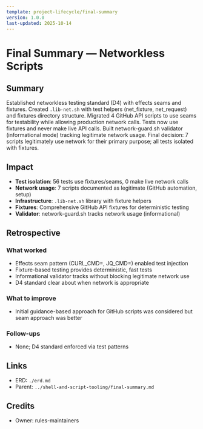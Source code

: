 ```yaml
---
template: project-lifecycle/final-summary
version: 1.0.0
last-updated: 2025-10-14
---
```


# Final Summary — Networkless Scripts

## Summary

Established networkless testing standard (D4) with effects seams and fixtures. Created `.lib-net.sh` with test helpers (net_fixture, net_request) and fixtures directory structure. Migrated 4 GitHub API scripts to use seams for testability while allowing production network calls. Tests now use fixtures and never make live API calls. Built network-guard.sh validator (informational mode) tracking legitimate network usage. Final decision: 7 scripts legitimately use network for their primary purpose; all tests isolated with fixtures.

## Impact

- **Test isolation**: 56 tests use fixtures/seams, 0 make live network calls
- **Network usage**: 7 scripts documented as legitimate (GitHub automation, setup)
- **Infrastructure**: `.lib-net.sh` library with fixture helpers
- **Fixtures**: Comprehensive GitHub API fixtures for deterministic testing
- **Validator**: network-guard.sh tracks network usage (informational)

## Retrospective

### What worked

- Effects seam pattern (CURL_CMD=, JQ_CMD=) enabled test injection
- Fixture-based testing provides deterministic, fast tests
- Informational validator tracks without blocking legitimate network use
- D4 standard clear about when network is appropriate

### What to improve

- Initial guidance-based approach for GitHub scripts was considered but seam approach was better

### Follow-ups

- None; D4 standard enforced via test patterns

## Links

- ERD: `./erd.md`
- Parent: `../shell-and-script-tooling/final-summary.md`

## Credits

- Owner: rules-maintainers

